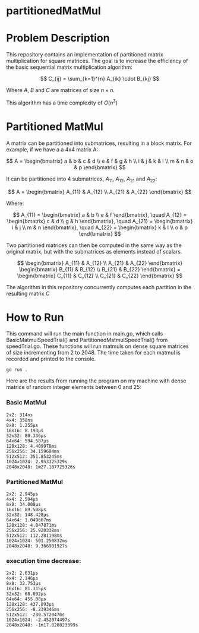 # partitionedMatMul

# Problem Description

This repository contains an implementation of partitioned matrix multiplication for square matrices. The goal is to increase the efficiency of the basic sequential matrix multiplication algorithm:

$$
C_{ij} = \sum_{k=1}^{n} A_{ik} \cdot B_{kj}
$$

Where $A$, $B$ and $C$ are matrices of size $n \times n$.

This algorithm has a time complexity of $O(n^3)$

# Partitioned MatMul 

A matrix can be partitioned into submatrices, resulting in a block matrix. For example, if we have a a 4x4 matrix A:

$$
A = \begin{bmatrix}
a & b & c & d \\
e & f & g & h \\
i & j & k & l \\
m & n & o & p
\end{bmatrix}
$$

It can be partitioned into 4 submatrices, $A_{11}$, $A_{12}$, $A_{21}$ and $A_{22}$:

$$
A = \begin{bmatrix}
A_{11} & A_{12} \\
A_{21} & A_{22}
\end{bmatrix}
$$

Where:

$$
A_{11} = \begin{bmatrix} a & b \\ e & f \end{bmatrix}, \quad
A_{12} = \begin{bmatrix} c & d \\ g & h \end{bmatrix}, \quad
A_{21} = \begin{bmatrix} i & j \\ m & n \end{bmatrix}, \quad
A_{22} = \begin{bmatrix} k & l \\ o & p \end{bmatrix}
$$


Two partitioned matrices can then be computed in the same way as the original matrix, but with the submatrices as elements instead of scalars. 

$$
\begin{bmatrix}
A_{11} & A_{12} \\
A_{21} & A_{22}
\end{bmatrix}
\begin{bmatrix}
B_{11} & B_{12} \\
B_{21} & B_{22}
\end{bmatrix} =
\begin{bmatrix}
C_{11} & C_{12} \\
C_{21} & C_{22}
\end{bmatrix}
$$

The algorithm in this repository concurrently computes each partition in the resulting matrix $C$ 

# How to Run

This command will run the main function in main.go, which calls BasicMatmulSpeedTrial() and PartitionedMatmulSpeedTrial() from speedTrial.go. These functions will run matmuls on dense square matrices of size incrementing from 2 to 2048. The time taken for each matmul is recorded and printed to the console.


    go run .


Here are the results from running the program on my machine with dense matrice of random integer elements between 0 and 25:
    
### Basic MatMul

    2x2: 314ns
    4x4: 358ns
    8x8: 1.255µs
    16x16: 8.193µs
    32x32: 80.336µs
    64x64: 594.587µs
    128x128: 4.409978ms
    256x256: 34.159684ms
    512x512: 351.853245ms
    1024x1024: 2.953325329s
    2048x2048: 1m27.187725326s


### Partitioned MatMul

    2x2: 2.945µs
    4x4: 2.504µs
    8x8: 34.008µs
    16x16: 89.508µs
    32x32: 148.428µs
    64x64: 1.049667ms
    128x128: 4.847871ms
    256x256: 25.920338ms
    512x512: 112.281198ms
    1024x1024: 501.250832ms
    2048x2048: 9.366901927s


### execution time decrease:

    2x2: 2.631µs
    4x4: 2.146µs
    8x8: 32.753µs
    16x16: 81.315µs
    32x32: 68.092µs
    64x64: 455.08µs
    128x128: 437.893µs
    256x256: -8.239346ms
    512x512: -239.572047ms
    1024x1024: -2.452074497s
    2048x2048: -1m17.820823399s
